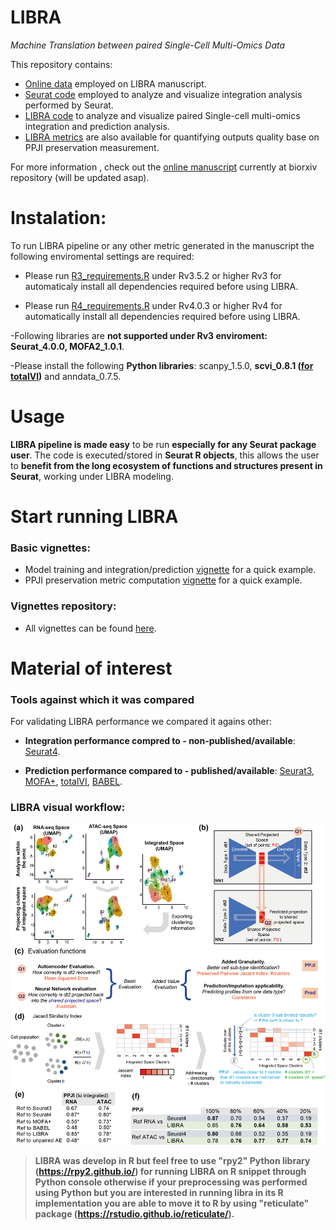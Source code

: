 # LIBRA
*Machine Translation between paired Single-Cell Multi-Omics Data*

This repository contains:
- [Online data](https://github.com/TranslationalBioinformaticsUnit/LIBRA/blob/main/data/) employed on LIBRA manuscript.
- [Seurat code](https://github.com/TranslationalBioinformaticsUnit/LIBRA/blob/main/R/) employed to analyze and visualize integration analysis performed by Seurat.
- [LIBRA code](https://github.com/TranslationalBioinformaticsUnit/LIBRA/blob/main/R/) to analyze and visualize paired Single-cell multi-omics integration and prediction analysis.
- [LIBRA metrics](https://github.com/TranslationalBioinformaticsUnit/LIBRA/blob/main/R/) are also available for quantifying outputs quality base on PPJI preservation measurement.

For more information , check out the [online manuscript](https://www.biorxiv.org/content/10.1101/2021.01.27.428400v1) currently at biorxiv repository (will be updated asap).

# Instalation:

To run LIBRA pipeline or any other metric generated in the manuscript the following enviromental settings are required:

- Please run [R3_requirements.R](https://github.com/TranslationalBioinformaticsUnit/LIBRA/blob/main/gaf/files/R3_requirements.R) under Rv3.5.2 or higher Rv3 for automaticaly install all dependencies required before using LIBRA.

- Please run [R4_requirements.R](https://github.com/TranslationalBioinformaticsUnit/LIBRA/blob/main/gaf/files/R4_requirements.R) under Rv4.0.3 or higher Rv4 for automatically install all dependencies required before using LIBRA.

-Following libraries are **not supported under Rv3 enviroment: Seurat_4.0.0, MOFA2_1.0.1**.  

-Please install the following **Python libraries**: scanpy_1.5.0, **scvi_0.8.1 ([for totalVI](https://docs.scvi-tools.org/en/stable/installation.html))** and anndata_0.7.5. 

# Usage

**LIBRA pipeline is made easy** to be run **especially for any Seurat package user**. The code is executed/stored in **Seurat R objects**, this allows the user to **benefit from the long ecosystem of functions and structures present in Seurat**, working under LIBRA modeling.

# Start running LIBRA

### Basic vignettes:
- Model training and integration/prediction [vignette](https://github.com/TranslationalBioinformaticsUnit/LIBRA/blob/main/vignettes/Jupyter_notebook/LIBRA_main_pipeline_v1.0.1.ipynb) for a quick example. 
- PPJI preservation metric computation [vignette](https://github.com/TranslationalBioinformaticsUnit/LIBRA/blob/main/vignettes/Jupyter_notebook/LIBRA_ppji_metric_v1.0.1.ipynb) for a quick example. 

### Vignettes repository:
- All vignettes can be found [here](https://github.com/TranslationalBioinformaticsUnit/LIBRA/blob/main/vignettes/).

# Material of interest

### Tools against which it was compared
For validating LIBRA performance we compared it agains other:

- **Integration performance compred to - non-published/available**: [Seurat4](https://github.com/satijalab/seurat).

- **Prediction performance compared to - published/available**: [Seurat3](https://satijalab.org/seurat/articles/integration_mapping.html), [MOFA+](https://biofam.github.io/MOFA2/index.html), [totalVI](https://github.com/YosefLab/scvi-tools), [BABEL](https://github.com/wukevin/babel).

### LIBRA visual workflow:
![workflow.png](https://github.com/TranslationalBioinformaticsUnit/LIBRA/blob/main/gaf/figures/workflow.png)

> **LIBRA was develop in R but feel free to use "rpy2" Python library (https://rpy2.github.io/) for running LIBRA on R snippet through Python console otherwise if your preprocessing was performed using Python but you are interested in running libra in its R implementation you are able to move it to R by using "reticulate" package (https://rstudio.github.io/reticulate/).**
